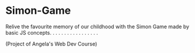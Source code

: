 # Simon-Game

Relive the favourite memory of our childhood with the Simon Game made by basic JS concepts.
.
.
.
.
.
.
.
.
.
.
.
.
.
.
.
.

(Project of Angela's Web Dev Course)
